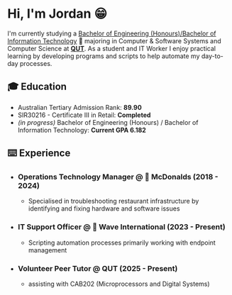 <!DOCTYPE html>
<html lang="en">
<body>
<h1>Hi, I'm Jordan 😁</h1>
<p>I'm currently studying a <a href="https://www.qut.edu.au/courses/bachelor-of-engineering-honours-bachelor-of-information-technology">Bachelor of Engineering (Honours)/Bachelor of Information Technology</a> 🤖 majoring in Computer & Software Systems and Computer Science at <a href="https://www.qut.edu.au"><b>QUT</b></a>. As a student and IT Worker I enjoy practical learning by developing programs and scripts to help automate my day-to-day processes.</p>
<h2>🎓 Education</h2>
<ul>
  <li>Australian Tertiary Admission Rank: <b>89.90</b></li>
  <li>SIR30216 - Certificate III in Retail: <b>Completed</b></li>
  <li><i>(in progress)</i> Bachelor of Engineering (Honours) / Bachelor of Information Technology: <b>Current GPA 6.182</b></li>
</ul>
<h2>⌨️ Experience</h2>
<ul>
<li><h3>Operations Technology Manager @ 🍟 McDonalds (2018 - 2024)</h3>
  <ul><li>Specialised in troubleshooting restaurant infrastructure by identifying and fixing hardware and software issues</li></ul></li>
<li><h3>IT Support Officer @ 🌊 Wave International (2023 - Present)</h3>
  <ul><li>Scripting automation processes primarily working with endpoint management</li></ul></li>
<li><h3>Volunteer Peer Tutor @ QUT (2025 - Present)</h3>
  <ul><li>assisting with CAB202 (Microprocessors and Digital Systems)</li></ul></li>
</ul>
</body>
</html>
